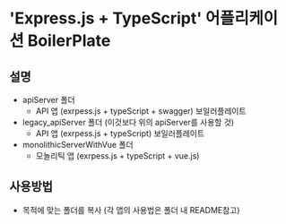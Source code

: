 # 'Express.js + TypeScript' 어플리케이션 BoilerPlate

## 설명
+ apiServer 폴더
  + API 앱 (exrpess.js + typeScript + swagger) 보일러플레이트
+ legacy_apiServer 폴더 (이것보다 위의 apiServer를 사용할 것)
  + API 앱 (exrpess.js + typeScript) 보일러플레이트
+ monolithicServerWithVue 폴더
  + 모놀리틱 앱 (exrpess.js + typeScript + vue.js)

## 사용방법
+ 목적에 맞는 폴더를 복사 (각 앱의 사용법은 폴더 내 README참고)

